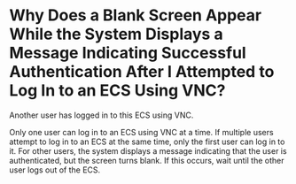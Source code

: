# Why Does a Blank Screen Appear While the System Displays a Message Indicating Successful Authentication After I Attempted to Log In to an ECS Using VNC?<a name="EN-US_TOPIC_0032850906"></a>

Another user has logged in to this ECS using VNC.

Only one user can log in to an ECS using VNC at a time. If multiple users attempt to log in to an ECS at the same time, only the first user can log in to it. For other users, the system displays a message indicating that the user is authenticated, but the screen turns blank. If this occurs, wait until the other user logs out of the ECS.

